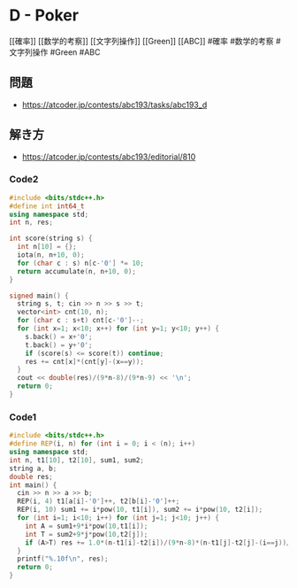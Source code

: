 # D - Poker
[[確率]] [[数学的考察]] [[文字列操作]] [[Green]] [[ABC]]
#確率 #数学的考察 #文字列操作 #Green #ABC 

## 問題
- https://atcoder.jp/contests/abc193/tasks/abc193_d

## 解き方
- https://atcoder.jp/contests/abc193/editorial/810

### Code2
```c++
#include <bits/stdc++.h>
#define int int64_t
using namespace std;
int n, res;

int score(string s) {
  int n[10] = {};
  iota(n, n+10, 0);
  for (char c : s) n[c-'0'] *= 10;
  return accumulate(n, n+10, 0);
}

signed main() {
  string s, t; cin >> n >> s >> t;
  vector<int> cnt(10, n);
  for (char c : s+t) cnt[c-'0']--;
  for (int x=1; x<10; x++) for (int y=1; y<10; y++) {
    s.back() = x+'0';
    t.back() = y+'0';
    if (score(s) <= score(t)) continue;
    res += cnt[x]*(cnt[y]-(x==y));
  }
  cout << double(res)/(9*n-8)/(9*n-9) << '\n';
  return 0;
}
```

### Code1
```c++
#include <bits/stdc++.h>
#define REP(i, n) for (int i = 0; i < (n); i++)
using namespace std;
int n, t1[10], t2[10], sum1, sum2;
string a, b;
double res;
int main() {
  cin >> n >> a >> b;
  REP(i, 4) t1[a[i]-'0']++, t2[b[i]-'0']++;
  REP(i, 10) sum1 += i*pow(10, t1[i]), sum2 += i*pow(10, t2[i]);
  for (int i=1; i<10; i++) for (int j=1; j<10; j++) {
    int A = sum1+9*i*pow(10,t1[i]);
    int T = sum2+9*j*pow(10,t2[j]);
    if (A>T) res += 1.0*(n-t1[i]-t2[i])/(9*n-8)*(n-t1[j]-t2[j]-(i==j))/(9*n-9);
  }
  printf("%.10f\n", res);
  return 0;
}
```